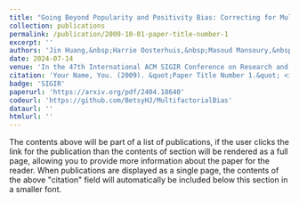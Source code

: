 ```yaml
---
title: "Going Beyond Popularity and Positivity Bias: Correcting for Multifactorial Bias in Recommender Systems <p style='color: rgb(181,47,140);font-weight: bold;''>Best Paper Nominee</p>"
collection: publications
permalink: /publication/2009-10-01-paper-title-number-1
excerpt: ''
authors: 'Jin Huang,&nbsp;Harrie Oosterhuis,&nbsp;Masoud Mansoury,&nbsp;Herke van Hoof,&nbsp;Maarten de Rijke'
date: 2024-07-14
venue: 'In the 47th International ACM SIGIR Conference on Research and Development in Information Retrieval, 2024'
citation: 'Your Name, You. (2009). &quot;Paper Title Number 1.&quot; <i>Journal 1</i>. 1(1).'
badge: 'SIGIR'
paperurl: 'https://arxiv.org/pdf/2404.18640'
codeurl: 'https://github.com/BetsyHJ/MultifactorialBias'
dataurl: ''
htmlurl: ''
---
```


The contents above will be part of a list of publications, if the user clicks the link for the publication than the contents of section will be rendered as a full page, allowing you to provide more information about the paper for the reader. When publications are displayed as a single page, the contents of the above "citation" field will automatically be included below this section in a smaller font.

